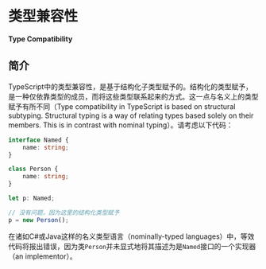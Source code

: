 # 类型兼容性

**Type Compatibility**

## 简介

TypeScript中的类型兼容性，是基于结构化子类型赋予的。结构化的类型赋予，是一种仅依靠类型的成员，而将这些类型联系起来的方式。这一点与名义上的类型赋予有所不同（Type compatibility in TypeScript is based on structural subtyping. Structural typing is a way of relating types based solely on their members. This is in contrast with nominal typing）。请考虑以下代码：

```typescript
interface Named {
    name: string;
}

class Person {
    name: string;
}

let p: Named;

// 没有问题，因为这里的结构化类型赋予
p = new Person();
```

在诸如C#或Java这样的名义类型语言（nominally-typed languages）中，等效代码将报出错误，因为类`Person`并未显式地将其描述为是`Named`接口的一个实现器（an implementor）。


